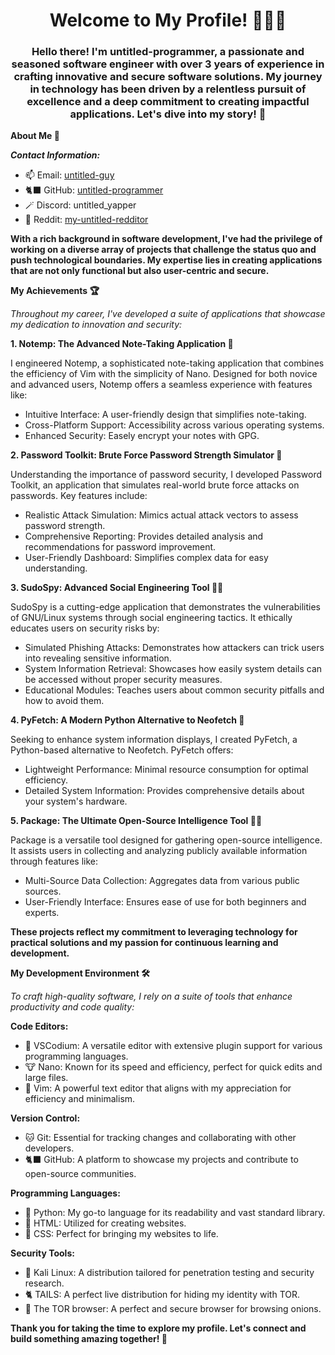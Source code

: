 <h1 align="center">Welcome to My Profile! 👨‍💻✨</h1>

<h3 align="center">Hello there! I'm untitled-programmer, a passionate and seasoned software engineer with over 3 years of experience in crafting innovative and secure software solutions. My journey in technology has been driven by a relentless pursuit of excellence and a deep commitment to creating impactful applications. Let's dive into my story! 🚀</h3>

**About Me 🤖**

***Contact Information:***

- 📫 Email:   [untitled-guy](untitled-guy.freedom027@slmail.me)
- 🐈‍⬛ GitHub:  [untitled-programmer](github.com/untitled-programmer)
- 🪄 Discord: untitled_yapper
- 🍊 Reddit:  [my-untitled-redditor](https://www.reddit.com/user/my-untitled-redditor/)

**With a rich background in software development, I've had the privilege of working on a diverse array of projects that challenge the status quo and push technological boundaries. My expertise lies in creating applications that are not only functional but also user-centric and secure.**

****My Achievements 🏆****

*Throughout my career, I've developed a suite of applications that showcase my dedication to innovation and security:*

**1. Notemp: The Advanced Note-Taking Application 📝**

I engineered Notemp, a sophisticated note-taking application that combines the efficiency of Vim with the simplicity of Nano. Designed for both novice and advanced users, Notemp offers a seamless experience with features like:

- Intuitive Interface: A user-friendly design that simplifies note-taking.
- Cross-Platform Support: Accessibility across various operating systems.
- Enhanced Security: Easely encrypt your notes with GPG.

**2. Password Toolkit: Brute Force Password Strength Simulator 🔐**

Understanding the importance of password security, I developed Password Toolkit, an application that simulates real-world brute force attacks on passwords. Key features include:

- Realistic Attack Simulation: Mimics actual attack vectors to assess password strength.
- Comprehensive Reporting: Provides detailed analysis and recommendations for password improvement.
- User-Friendly Dashboard: Simplifies complex data for easy understanding.

**3. SudoSpy: Advanced Social Engineering Tool 🕵️‍♂️**

SudoSpy is a cutting-edge application that demonstrates the vulnerabilities of GNU/Linux systems through social engineering tactics. It ethically educates users on security risks by:

- Simulated Phishing Attacks: Demonstrates how attackers can trick users into revealing sensitive information.
- System Information Retrieval: Showcases how easily system details can be accessed without proper security measures.
- Educational Modules: Teaches users about common security pitfalls and how to avoid them.

**4. PyFetch: A Modern Python Alternative to Neofetch 🐍**

Seeking to enhance system information displays, I created PyFetch, a Python-based alternative to Neofetch. PyFetch offers:

- Lightweight Performance: Minimal resource consumption for optimal efficiency.
- Detailed System Information: Provides comprehensive details about your system's hardware.

**5. Package: The Ultimate Open-Source Intelligence Tool 🕵️‍♀️**

Package is a versatile tool designed for gathering open-source intelligence. It assists users in collecting and analyzing publicly available information through features like:

- Multi-Source Data Collection: Aggregates data from various public sources.
- User-Friendly Interface: Ensures ease of use for both beginners and experts.

****These projects reflect my commitment to leveraging technology for practical solutions and my passion for continuous learning and development.****

**My Development Environment 🛠️**

*To craft high-quality software, I rely on a suite of tools that enhance productivity and code quality:*

**Code Editors:**

- 🌳 VSCodium: A versatile editor with extensive plugin support for various programming languages.
- 🐮 Nano: Known for its speed and efficiency, perfect for quick edits and large files.
- 🥑 Vim: A powerful text editor that aligns with my appreciation for efficiency and minimalism.

**Version Control:**

- 🐱 Git: Essential for tracking changes and collaborating with other developers.
- 🐈‍⬛ GitHub: A platform to showcase my projects and contribute to open-source communities.

**Programming Languages:**

- 🐍 Python: My go-to language for its readability and vast standard library.
- 🍊 HTML: Utilized for creating websites.
- 📘 CSS: Perfect for bringing my websites to life.

**Security Tools:**

- 🐉 Kali Linux: A distribution tailored for penetration testing and security research.
- 🐈 TAILS: A perfect live distribution for hiding my identity with TOR.
- 🧅 The TOR browser: A perfect and secure browser for browsing onions.

****Thank you for taking the time to explore my profile. Let's connect and build something amazing together! 🌟****


<!--
**untitled-programmer/untitled-programmer** is a ✨ _special_ ✨ repository because its `README.md` (this file) appears on your GitHub profile.

Here are some ideas to get you started:

- 🔭 I’m currently working on ...
- 🌱 I’m currently learning ...
- 👯 I’m looking to collaborate on ...
- 🤔 I’m looking for help with ...
- 💬 Ask me about ...
- 📫 How to reach me: ...
- 😄 Pronouns: ...
- ⚡ Fun fact: ...
-->
